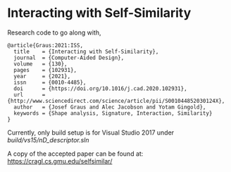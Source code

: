 # Interacting with Self-Similarity

Research code to go along with,

```
@article{Graus:2021:ISS,
  title    = {Interacting with Self-Similarity},
  journal  = {Computer-Aided Design},
  volume   = {130},
  pages    = {102931},
  year     = {2021},
  issn     = {0010-4485},
  doi      = {https://doi.org/10.1016/j.cad.2020.102931},
  url      = {http://www.sciencedirect.com/science/article/pii/S001044852030124X},
  author   = {Josef Graus and Alec Jacobson and Yotam Gingold},
  keywords = {Shape analysis, Signature, Interaction, Similarity}
}
```

Currently, only build setup is for Visual Studio 2017 under *build/vs15/nD_descriptor.sln*

A copy of the accepted paper can be found at:
https://cragl.cs.gmu.edu/selfsimilar/
